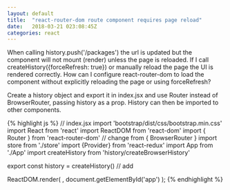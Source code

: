 ```yaml
---
layout: default
title:  "react-router-dom route component requires page reload"
date:   2018-03-21 023:08:45Z
categories: react
---
```

When calling history.push('/packages') the url is updated but the component will not mount (render) unless the page is reloaded. If I call createHistory({forceRefresh: true}) or manually reload the page the UI is rendered correctly. How can I configure react-router-dom to load the component without explicitly reloading the page or using forceRefresh?

Create a history object and export it in index.jsx and use Router instead of BrowserRouter, passing history as a prop. History can then be imported to other components.

{% highlight js %}
// index.jsx
import 'bootstrap/dist/css/bootstrap.min.css'
import React from 'react'
import ReactDOM from 'react-dom'
import { Router } from 'react-router-dom' // change from { BrowserRouter }
import store from './store'
import {Provider} from 'react-redux'
import App from './App'
import createHistory from 'history/createBrowserHistory'

export const history = createHistory() // add

ReactDOM.render(
  <Provider store={store}>
    <Router history={history}>
      <App />
    </Router>
  </Provider>,
  document.getElementById('app')
);
{% endhighlight %}
